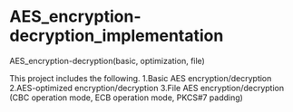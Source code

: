 # AES_encryption-decryption_implementation
AES_encryption-decryption(basic, optimization, file)

This project includes the following.
1.Basic AES encryption/decryption
2.AES-optimized encryption/decryption
3.File AES encryption/decryption (CBC operation mode, ECB operation mode, PKCS#7 padding)
